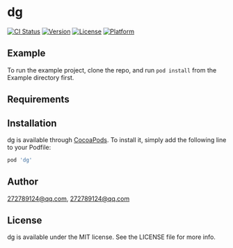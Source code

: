 # dg

[![CI Status](http://img.shields.io/travis/272789124@qq.com/dg.svg?style=flat)](https://travis-ci.org/272789124@qq.com/dg)
[![Version](https://img.shields.io/cocoapods/v/dg.svg?style=flat)](http://cocoapods.org/pods/dg)
[![License](https://img.shields.io/cocoapods/l/dg.svg?style=flat)](http://cocoapods.org/pods/dg)
[![Platform](https://img.shields.io/cocoapods/p/dg.svg?style=flat)](http://cocoapods.org/pods/dg)

## Example

To run the example project, clone the repo, and run `pod install` from the Example directory first.

## Requirements

## Installation

dg is available through [CocoaPods](http://cocoapods.org). To install
it, simply add the following line to your Podfile:

```ruby
pod 'dg'
```

## Author

272789124@qq.com, 272789124@qq.com

## License

dg is available under the MIT license. See the LICENSE file for more info.
